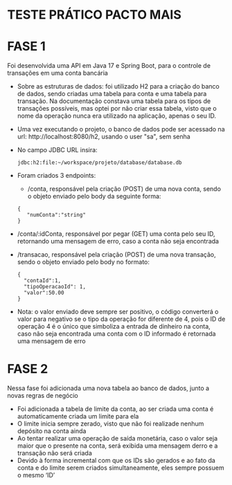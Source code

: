 # TESTE PRÁTICO PACTO MAIS

# FASE 1
Foi desenvolvida uma API em Java 17 e Spring Boot, para o controle de transações em uma conta bancária

* Sobre as estruturas de dados: foi utilizado H2 para a criação do banco de dados, sendo criadas uma tabela para conta e uma tabela para transação. Na documentação constava uma tabela para os tipos de transações possíveis, mas optei por não criar essa tabela, visto que o nome da operação nunca era utilizado na aplicação, apenas o seu ID.
* Uma vez executando o projeto, o banco de dados pode ser acessado na url: http://localhost:8080/h2, usando o user "sa", sem senha
* No campo JDBC URL insira:
  ```
  jdbc:h2:file:~/workspace/projeto/database/database.db
  ```
* Foram criados 3 endpoints:
  * /conta, responsável pela criação (POST) de uma nova conta, sendo o objeto enviado pelo body da seguinte forma:
  
  ```
  {
     "numConta":"string"
  }
  ```
* /conta/:idConta, responsável por pegar (GET) uma conta pelo seu ID, retornando uma mensagem de erro, caso a conta não seja encontrada
* /transacao, responsável pela criação (POST) de uma nova transação, sendo o objeto enviado pelo body no formato:

  ```
  {
    "contaId":1,
    "tipoOperacaoId": 1,
    "valor":50.00
  }
  ```
* Nota: o valor enviado deve sempre ser positivo, o código converterá o valor para negativo se o tipo da operação for diferente de 4, pois o ID de operação 4 é o único que simboliza a entrada de dinheiro na conta, caso não seja encontrada uma conta com o ID  informado é retornada uma mensagem de erro

# FASE 2
Nessa fase foi adicionada uma nova tabela ao banco de dados, junto a novas regras de negócio

* Foi adicionada a tabela de limite da conta, ao ser criada uma conta é automaticamente criada um limite para ela
* O limite inicia sempre zerado, visto que não foi realizade nenhum depósito na conta ainda
* Ao tentar realizar uma operação de saída monetária, caso o valor seja maior que o presente na conta, será exibida uma mensagem derro e a transação não será criada
* Devido à forma incremental com que os IDs são gerados e ao fato da conta e do limite serem criados simultaneamente, eles sempre possuem o mesmo ‘ID’
